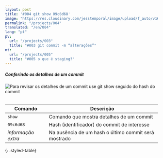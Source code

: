 ```yaml
---
layout: post
title: '#004 git show 09c6d68'
image: "https://res.cloudinary.com/jesstemporal/image/upload/f_auto/v1642878670/gitfichas/pt/004/thumbnail_sv4kkm.jpg"
permalink: "/projects/004"
translated: "/en/004"
lang: "pt"
pv:
  url: "/projects/003"
  title: "#003 git commit -m “alterações”"
nt:
  url: "/projects/005"
  title: "#005 o que é staging?"
---
```

##### Conferindo os detalhes de um commit

<img alt="Para revisar os detalhes de um commit use git show seguido do hash do commit" src="https://res.cloudinary.com/jesstemporal/image/upload/v1642878671/gitfichas/pt/004/full_y3vefb.jpg"><br><br>

| Comando | Descrição |
|---------|-------------|
| `show` | Comando que mostra detalhes de um commit |
| `09c6d68` | Hash (identificador) do commit de interesse |
| _informação extra_ | Na ausência de um hash o último commit será mostrado 
{: .styled-table}
